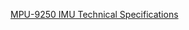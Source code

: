 [MPU-9250 IMU Technical Specifications](https://invensense.tdk.com/wp-content/uploads/2015/02/PS-MPU-9250A-01-v1.1.pdf)
